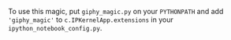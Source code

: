 To use this magic, put `giphy_magic.py` on your `PYTHONPATH` and add `'giphy_magic'` to `c.IPKernelApp.extensions` in your `ipython_notebook_config.py`.
